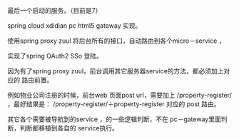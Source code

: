 最后一个启动的服务。（目前是7）

spring cloud xdidian pc html5 gateway 实现。

使用spring proxy zuul 将后台所有的接口，自动路由到各个micro－service ，

实现了spring OAuth2 SSo 登陆。

因为有了spring proxy zuul，前台调用其它服务器service的方法，都必须加上对应的 路由前置。

例如物业公司注册的时候，前台web 页面post url，需要加上 /property-register/ ，最好结果是： /property-register/＋property-register 对应的 post 路由。


其它各个需要被导航到的service ，的一些逻辑判断，不在 pc－gateway里面判断，判断都移植到各自的 service执行。